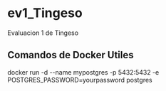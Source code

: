 # ev1_Tingeso
Evaluacion 1 de Tingeso
## Comandos de Docker Utiles

docker run -d --name mypostgres -p 5432:5432 -e POSTGRES_PASSWORD=yourpassword postgres
